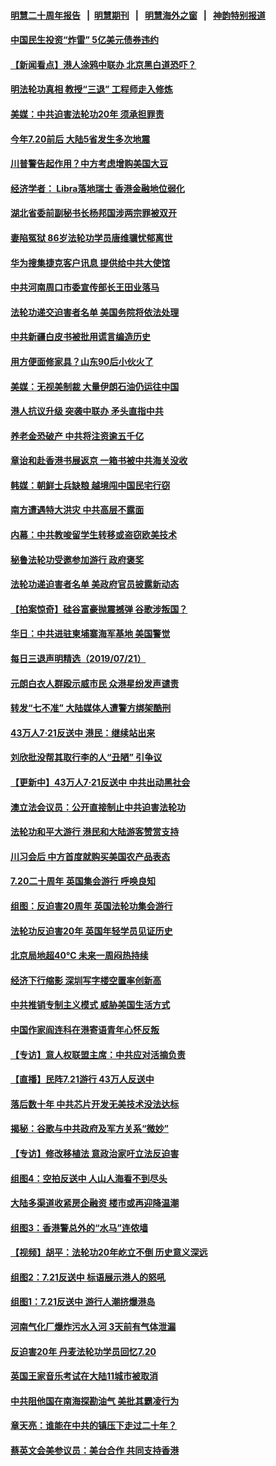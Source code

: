 #### [明慧二十周年报告](https://github.com/gfw-breaker/mh-reports/blob/master/README.md?t=07221741) &nbsp;&nbsp;|&nbsp;&nbsp;[明慧期刊](https://github.com/gfw-breaker/mh-qikan) &nbsp;&nbsp;|&nbsp;&nbsp; [明慧海外之窗](https://github.com/gfw-breaker/mh-news/blob/master/README.md?t=07221741) &nbsp;&nbsp;|&nbsp;&nbsp; [神韵特别报道](https://github.com/gfw-breaker/mh-news/blob/master/shenyun.md?t=07221741) 

#### [中国民生投资“炸雷” 5亿美元债券违约](../pages/nsc413/n11402232.md?t=07221741) 

#### [【新闻看点】港人涂鸦中联办 北京黑白道恐吓？](../pages/nsc413/n11402237.md?t=07221741) 

#### [明法轮功真相 教授“三退” 工程师走入修炼](../pages/nsc413/n11402059.md?t=07221741) 

#### [美媒：中共迫害法轮功20年 须承担罪责](../pages/nsc413/n11400683.md?t=07221741) 


#### [今年7.20前后 大陆5省发生多次地震](../pages/nsc413/n11401504.md?t=07221741) 

#### [川普警告起作用？中方考虑增购美国大豆](../pages/nsc413/n11401915.md?t=07221741) 

#### [经济学者： Libra落地瑞士 香港金融地位弱化](../pages/nsc413/n11401445.md?t=07221741) 

#### [湖北省委前副秘书长杨邦国涉两宗罪被双开](../pages/nsc413/n11401819.md?t=07221741) 

#### [妻陷冤狱 86岁法轮功学员唐维骥忧郁离世](../pages/nsc413/n11399469.md?t=07221741) 

#### [华为搜集捷克客户讯息 提供给中共大使馆](../pages/nsc413/n11401742.md?t=07221741) 

#### [中共河南周口市委宣传部长王田业落马](../pages/nsc413/n11401662.md?t=07221741) 

#### [法轮功递交迫害者名单 美国务院将依法处理](../pages/nsc413/n11400678.md?t=07221741) 

#### [中共新疆白皮书被批用谎言编造历史](../pages/nsc413/n11401219.md?t=07221741) 

#### [用方便面修家具？山东90后小伙火了](../pages/nsc413/n11401630.md?t=07221741) 

#### [美媒：无视美制裁 大量伊朗石油仍运往中国](../pages/nsc413/n11401500.md?t=07221741) 

#### [港人抗议升级 突袭中联办 矛头直指中共](../pages/nsc413/n11401444.md?t=07221741) 

#### [养老金恐破产 中共将注资逾五千亿](../pages/nsc413/n11401106.md?t=07221741) 

#### [章诒和赴香港书展返京 一箱书被中共海关没收](../pages/nsc413/n11401250.md?t=07221741) 

#### [韩媒：朝鲜士兵缺粮 越境闯中国民宅行窃](../pages/nsc413/n11401257.md?t=07221741) 

#### [南方遭遇特大洪灾 中共高层不露面](../pages/nsc413/n11400440.md?t=07221741) 

#### [内幕：中共教唆留学生转移或盗窃欧美技术](../pages/nsc413/n11400375.md?t=07221741) 

#### [秘鲁法轮功受邀参加游行 政府褒奖](../pages/nsc413/n11400819.md?t=07221741) 

#### [法轮功递迫害者名单 美政府官员披露新动态](../pages/nsc413/n11400152.md?t=07221741) 

#### [【拍案惊奇】硅谷富豪抛震撼弹 谷歌涉叛国？](../pages/nsc413/n11400626.md?t=07221741) 

#### [华日：中共进驻柬埔寨海军基地 美国警觉](../pages/nsc413/n11400703.md?t=07221741) 

#### [每日三退声明精选（2019/07/21）](../pages/nsc413/n11400873.md?t=07221741) 

#### [元朗白衣人群殴示威市民 众港星纷发声谴责](../pages/nsc413/n11400422.md?t=07221741) 

#### [转发“七不准” 大陆媒体人遭警方绑架酷刑](../pages/nsc413/n11400066.md?t=07221741) 

#### [43万人7·21反送中 港民：继续站出来](../pages/nsc413/n11400164.md?t=07221741) 

#### [刘欣批没帮其取行李的人“丑陋” 引争议](../pages/nsc413/n11399943.md?t=07221741) 

#### [【更新中】43万人7·21反送中 中共出动黑社会](../pages/nsc413/n11399023.md?t=07221741) 

#### [澳立法会议员：公开直接制止中共迫害法轮功](../pages/nsc413/n11400032.md?t=07221741) 

#### [法轮功和平大游行 港民和大陆游客赞赏支持](../pages/nsc413/n11399598.md?t=07221741) 

#### [川习会后 中方首度就购买美国农产品表态](../pages/nsc413/n11400047.md?t=07221741) 

#### [7.20二十周年 英国集会游行 呼唤良知](../pages/nsc413/n11399969.md?t=07221741) 

#### [组图：反迫害20周年 英国法轮功集会游行](../pages/nsc413/n11400055.md?t=07221741) 

#### [法轮功反迫害20年 英国年轻学员见证历史](../pages/nsc413/n11399963.md?t=07221741) 

#### [北京局地超40℃ 未来一周闷热持续](../pages/nsc413/n11399944.md?t=07221741) 

#### [经济下行缩影 深圳写字楼空置率创新高](../pages/nsc413/n11399906.md?t=07221741) 

#### [中共推销专制主义模式 威胁美国生活方式](../pages/nsc413/n11399841.md?t=07221741) 


#### [中国作家阎连科在港寄语青年心怀反叛](../pages/nsc413/n11399806.md?t=07221741) 

#### [【专访】意人权联盟主席：中共应对活摘负责](../pages/nsc413/n11399520.md?t=07221741) 

#### [【直播】民阵7.21游行 43万人反送中](../pages/nsc413/n11391199.md?t=07221741) 

#### [落后数十年 中共芯片开发无美技术没法达标](../pages/nsc413/n11370941.md?t=07221741) 

#### [揭秘：谷歌与中共政府及军方关系“微妙”](../pages/nsc413/n11397652.md?t=07221741) 

#### [【专访】修改移植法 意政治家吁立法反迫害](../pages/nsc413/n11399575.md?t=07221741) 

#### [组图4：空拍反送中 人山人海看不到尽头](../pages/nsc413/n11399533.md?t=07221741) 

#### [大陆多渠道收紧房企融资 楼市或再迎降温潮](../pages/nsc413/n11398759.md?t=07221741) 

#### [组图3：香港警总外的“水马”连侬墙](../pages/nsc413/n11399481.md?t=07221741) 

#### [【视频】胡平：法轮功20年屹立不倒 历史意义深远](../pages/nsc413/n11399509.md?t=07221741) 

#### [组图2：7.21反送中 标语展示港人的怒吼](../pages/nsc413/n11399314.md?t=07221741) 

#### [组图1：7.21反送中 游行人潮挤爆港岛](../pages/nsc413/n11399195.md?t=07221741) 

#### [河南气化厂爆炸污水入河 3天前有气体泄漏](../pages/nsc413/n11398722.md?t=07221741) 

#### [反迫害20年 丹麦法轮功学员回忆7.20](../pages/nsc413/n11398979.md?t=07221741) 

#### [英国王家音乐考试在大陆11城市被取消](../pages/nsc413/n11398791.md?t=07221741) 

#### [中共阻他国在南海探勘油气 美批其霸凌行为](../pages/nsc413/n11399137.md?t=07221741) 

#### [章天亮：谁能在中共的镇压下走过二十年？](../pages/nsc413/n11398942.md?t=07221741) 

#### [蔡英文会美参议员：美台合作 共同支持香港](../pages/nsc413/n11398898.md?t=07221741) 

